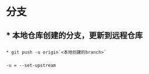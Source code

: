 # 分支

## * 本地仓库创建的分支，更新到远程仓库

###
    * git push -u origin`<本地创建的branch>`

###
    -u = --set-upstream

